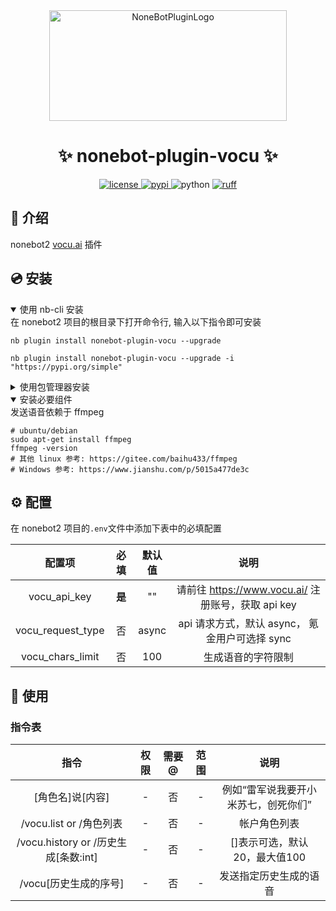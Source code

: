 <div align="center">
  <a href="https://v2.nonebot.dev/store"><img src="https://github.com/fllesser/nonebot-plugin-template/blob/master/.docs/NoneBotPlugin.svg" width="380" height="177" alt="NoneBotPluginLogo"></a>
</div>

<div align="center">

# ✨ nonebot-plugin-vocu ✨


<a href="./LICENSE">
    <img src="https://img.shields.io/github/license/fllesser/nonebot-plugin-vocu.svg" alt="license">
</a>
<a href="https://pypi.python.org/pypi/nonebot-plugin-vocu">
    <img src="https://img.shields.io/pypi/v/nonebot-plugin-vocu.svg" alt="pypi">
</a>
<img src="https://img.shields.io/badge/python-3.10+-blue.svg" alt="python">
<a href="https://github.com/astral-sh/ruff">
    <img src="https://img.shields.io/endpoint?url=https://raw.githubusercontent.com/charliermarsh/ruff/main/assets/badge/v2.json" alt="ruff">
</a>

</div>


## 📖 介绍

nonebot2 [vocu.ai](https://www.vocu.ai/) 插件

## 💿 安装

<details open>
<summary>使用 nb-cli 安装</summary>
在 nonebot2 项目的根目录下打开命令行, 输入以下指令即可安装

    nb plugin install nonebot-plugin-vocu --upgrade

    nb plugin install nonebot-plugin-vocu --upgrade -i "https://pypi.org/simple"


</details>

<details>
<summary>使用包管理器安装</summary>
在 nonebot2 项目的插件目录下, 打开命令行, 根据你使用的包管理器, 输入相应的安装命令

<details>
<summary>pip</summary>

    pip install nonebot-plugin-vocu --upgrade -i "https://pypi.org/simple"

</details>
<details>
<summary>pdm</summary>

    pdm add nonebot-plugin-vocu
</details>
<details>
<summary>poetry</summary>

    poetry add nonebot-plugin-vocu
</details>
<details>
<summary>conda</summary>

    conda install nonebot-plugin-vocu
</details>

打开 nonebot2 项目根目录下的 `pyproject.toml` 文件, 在 `[tool.nonebot]` 部分追加写入

    plugins = ["nonebot_plugin_vocu"]

</details>

<details open>
<summary>安装必要组件</summary>
<summary>发送语音依赖于 ffmpeg</summary>

    # ubuntu/debian
    sudo apt-get install ffmpeg
    ffmpeg -version
    # 其他 linux 参考: https://gitee.com/baihu433/ffmpeg
    # Windows 参考: https://www.jianshu.com/p/5015a477de3c
</details>

## ⚙️ 配置

在 nonebot2 项目的`.env`文件中添加下表中的必填配置

|      配置项       |  必填  | 默认值 |                        说明                        |
| :---------------: | :----: | :----: | :------------------------------------------------: |
|   vocu_api_key    | **是** |   ""   | 请前往 https://www.vocu.ai/ 注册账号，获取 api key |
| vocu_request_type |   否   | async  |   api 请求方式，默认 async， 氪金用户可选择 sync   |
| vocu_chars_limit  |   否   |  100   |                 生成语音的字符限制                 |

## 🎉 使用
### 指令表
|                 指令                 | 权限  | 需要@ | 范围  |                 说明                 |
| :----------------------------------: | :---: | :---: | :---: | :----------------------------------: |
|           [角色名]说[内容]           |   -   |  否   |   -   | 例如“雷军说我要开小米苏七，创死你们” |
|       /vocu.list or /角色列表        |   -   |  否   |   -   |             帐户角色列表             |
| /vocu.history or /历史生成[条数:int] |   -   |  否   |   -   |    []表示可选，默认 20，最大值100    |
|        /vocu[历史生成的序号]         |   -   |  否   |   -   |        发送指定历史生成的语音        |
